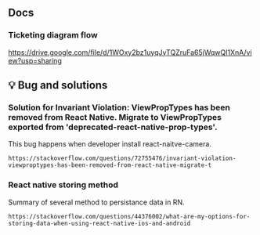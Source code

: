 ## Docs

### Ticketing diagram flow
https://drive.google.com/file/d/1WOxy2bz1uyqJyTQZruFa65jWqwQI1XnA/view?usp=sharing


## 💡 Bug and solutions

### Solution for Invariant Violation: ViewPropTypes has been removed from React Native. Migrate to ViewPropTypes exported from 'deprecated-react-native-prop-types'.
This bug happens when developer install react-naitve-camera.

```https://stackoverflow.com/questions/72755476/invariant-violation-viewproptypes-has-been-removed-from-react-native-migrate-t```

### React native storing method
Summary of several method to persistance data in RN.

```https://stackoverflow.com/questions/44376002/what-are-my-options-for-storing-data-when-using-react-native-ios-and-android```
